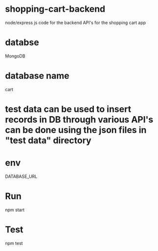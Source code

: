 # shopping-cart-backend
node/express js code for the backend API's for the shopping cart app

# databse 
MongoDB

# database name 
cart

# test data can be used to insert records in DB through various API's can be done using the json files in "test data" directory   
# env
DATABASE_URL

# Run
npm start

# Test 
npm test
